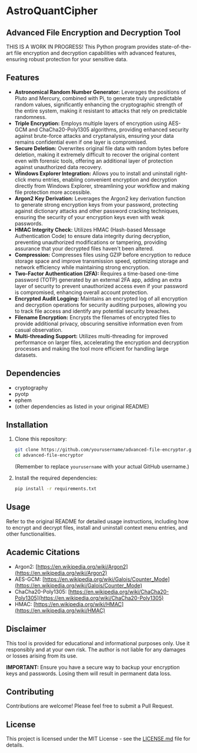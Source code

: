 # AstroQuantCipher
## Advanced File Encryption and Decryption Tool

THIS IS  A WORK IN PROGRESS!
This Python program provides state-of-the-art file encryption and decryption capabilities with advanced features, ensuring robust protection for your sensitive data.

## Features

* **Astronomical Random Number Generator:** Leverages the positions of Pluto and Mercury, combined with Pi, to generate truly unpredictable random values, significantly enhancing the cryptographic strength of the entire system, making it resistant to attacks that rely on predictable randomness. 
* **Triple Encryption:** Employs multiple layers of encryption using AES-GCM and ChaCha20-Poly1305 algorithms, providing enhanced security against brute-force attacks and cryptanalysis, ensuring your data remains confidential even if one layer is compromised.
* **Secure Deletion:** Overwrites original file data with random bytes before deletion, making it extremely difficult to recover the original content even with forensic tools, offering an additional layer of protection against unauthorized data recovery.
* **Windows Explorer Integration:** Allows you to install and uninstall right-click menu entries, enabling convenient encryption and decryption directly from Windows Explorer, streamlining your workflow and making file protection more accessible.
* **Argon2 Key Derivation:** Leverages the Argon2 key derivation function to generate strong encryption keys from your password, protecting against dictionary attacks and other password cracking techniques, ensuring the security of your encryption keys even with weak passwords. 
* **HMAC Integrity Check:** Utilizes HMAC (Hash-based Message Authentication Code) to ensure data integrity during decryption, preventing unauthorized modifications or tampering, providing assurance that your decrypted files haven't been altered.
* **Compression:** Compresses files using GZIP before encryption to reduce storage space and improve transmission speed, optimizing storage and network efficiency while maintaining strong encryption.
* **Two-Factor Authentication (2FA):** Requires a time-based one-time password (TOTP) generated by an external 2FA app, adding an extra layer of security to prevent unauthorized access even if your password is compromised, enhancing overall account protection.
* **Encrypted Audit Logging:** Maintains an encrypted log of all encryption and decryption operations for security auditing purposes, allowing you to track file access and identify any potential security breaches.
* **Filename Encryption:** Encrypts the filenames of encrypted files to provide additional privacy, obscuring sensitive information even from casual observation.
* **Multi-threading Support:** Utilizes multi-threading for improved performance on larger files, accelerating the encryption and decryption processes and making the tool more efficient for handling large datasets. 

## Dependencies

* cryptography
* pyotp
* ephem
* (other dependencies as listed in your original README)

## Installation

1. Clone this repository:

   ```bash
   git clone https://github.com/yourusername/advanced-file-encryptor.git
   cd advanced-file-encryptor
   ```

   (Remember to replace `yourusername` with your actual GitHub username.)

2. Install the required dependencies:

   ```bash
   pip install -r requirements.txt
   ```

## Usage

Refer to the original README for detailed usage instructions, including how to encrypt and decrypt files, install and uninstall context menu entries, and other functionalities.

## Academic Citations

* Argon2: [https://en.wikipedia.org/wiki/Argon2](https://en.wikipedia.org/wiki/Argon2)
* AES-GCM: [https://en.wikipedia.org/wiki/Galois/Counter_Mode](https://en.wikipedia.org/wiki/Galois/Counter_Mode)
* ChaCha20-Poly1305: [https://en.wikipedia.org/wiki/ChaCha20-Poly1305](https://en.wikipedia.org/wiki/ChaCha20-Poly1305)
* HMAC: [https://en.wikipedia.org/wiki/HMAC](https://en.wikipedia.org/wiki/HMAC)

## Disclaimer

This tool is provided for educational and informational purposes only. Use it responsibly and at your own risk. The author is not liable for any damages or losses arising from its use.

**IMPORTANT:** Ensure you have a secure way to backup your encryption keys and passwords. Losing them will result in permanent data loss.

## Contributing

Contributions are welcome! Please feel free to submit a Pull Request.

## License

This project is licensed under the MIT License - see the [LICENSE.md](LICENSE.md) file for details.
